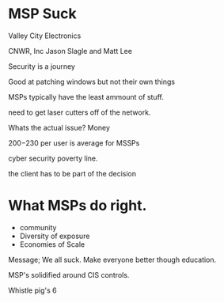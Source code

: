 # MSP Suck 

Valley City Electronics 
 
CNWR, Inc Jason Slagle and Matt Lee 

Security is a journey 

Good at patching windows but not their own things  

MSPs typically have the least ammount of stuff.  

need to get laser cutters off of the network. 

Whats the actual issue?  Money 

$200-$230 per user is average for MSSPs 

cyber security poverty line.  

the client has to be part of the decision 

# What MSPs do right.  
- community 
- Diversity of exposure 
- Economies of Scale 

Message;  We all suck.  Make everyone better though education.   

MSP's solidified around CIS controls.  

Whistle pig's 6
